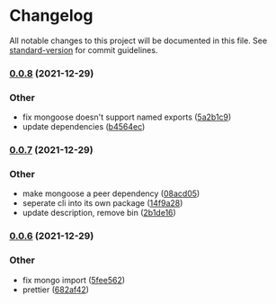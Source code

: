 # Changelog

All notable changes to this project will be documented in this file. See [standard-version](https://github.com/conventional-changelog/standard-version) for commit guidelines.

### [0.0.8](https://github.com/QGIsK/steamResolver/compare/v0.0.7...v0.0.8) (2021-12-29)


### Other

* fix mongoose doesn't support named exports ([5a2b1c9](https://github.com/QGIsK/steamResolver/commits/5a2b1c911392bb5fde2f176ff701845ae5382d86))
* update dependencies ([b4564ec](https://github.com/QGIsK/steamResolver/commits/b4564ecee8c7a82b9b094a95401bd14727171ed0))

### [0.0.7](https://github.com/QGIsK/steamResolver/compare/v0.0.6...v0.0.7) (2021-12-29)


### Other

* make mongoose a peer dependency ([08acd05](https://github.com/QGIsK/steamResolver/commits/08acd05fa138dd5a83e11d4a00adde113d4a7148))
* seperate cli into its own package ([14f9a28](https://github.com/QGIsK/steamResolver/commits/14f9a28b9615731237eb9a5ae0f2483d34802745))
* update description, remove bin ([2b1de16](https://github.com/QGIsK/steamResolver/commits/2b1de16c4f027c179f3f75baf05e00de5b1932b3))

### [0.0.6](https://github.com/QGIsK/steamResolver/compare/v0.0.5...v0.0.6) (2021-12-29)


### Other

* fix mongo import ([5fee562](https://github.com/QGIsK/steamResolver/commits/5fee562bea72edf90560cbfaa513cd8f2d7cc8a2))
* prettier ([682af42](https://github.com/QGIsK/steamResolver/commits/682af428470b657b02d05bb77e50acd2cc07c6dd))
